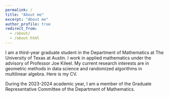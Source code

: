 ```yaml
---
permalink: /
title: "About me"
excerpt: "About me"
author_profile: true
redirect_from: 
  - /about/
  - /about.html
---
```



I am a third-year graduate student in the Department of Mathematics at The University of Texas at Austin. I work in applied mathematics under the advisory of Professor Joe Kileel. My current research interests are in geometric methods in data science and randomized algorithms in multilinear algebra. Here is my CV.

During the 2023-2024 academic year, I am a member of the Graduate Representative Committee of the Department of Mathematics. 



